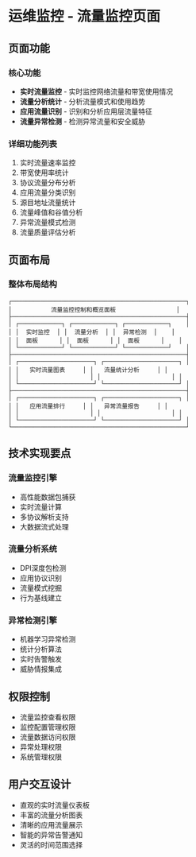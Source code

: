 # 运维监控 - 流量监控页面

## 页面功能

### 核心功能
- **实时流量监控** - 实时监控网络流量和带宽使用情况
- **流量分析统计** - 分析流量模式和使用趋势
- **应用流量识别** - 识别和分析应用层流量特征
- **流量异常检测** - 检测异常流量和安全威胁

### 详细功能列表
1. 实时流量速率监控
2. 带宽使用率统计
3. 协议流量分布分析
4. 应用流量分类识别
5. 源目地址流量统计
6. 流量峰值和谷值分析
7. 异常流量模式检测
8. 流量质量评估分析

## 页面布局

### 整体布局结构
```
┌─────────────────────────────────────────────────┐
│           流量监控控制和概览面板                 │
├─────────────────────────────────────────────────┤
│ ┌────────────┐ ┌────────────┐ ┌────────────┐    │
│ │  实时监控  │ │  流量分析  │ │  异常检测  │    │
│ │  面板      │ │  面板      │ │  面板      │    │
│ └────────────┘ └────────────┘ └────────────┘    │
├─────────────────────────────────────────────────┤
│ ┌─────────────────────┐ ┌─────────────────────┐ │
│ │   实时流量图表     │ │   流量统计分析     │ │
│ │                    │ │                    │ │
│ └─────────────────────┘ └─────────────────────┘ │
├─────────────────────────────────────────────────┤
│ ┌─────────────────────┐ ┌─────────────────────┐ │
│ │   应用流量排行     │ │   异常流量报告     │ │
│ │                    │ │                    │ │
│ └─────────────────────┘ └─────────────────────┘ │
└─────────────────────────────────────────────────┘
```

## 技术实现要点

### 流量监控引擎
- 高性能数据包捕获
- 实时流量计算
- 多协议解析支持
- 大数据流式处理

### 流量分析系统
- DPI深度包检测
- 应用协议识别
- 流量模式挖掘
- 行为基线建立

### 异常检测引擎
- 机器学习异常检测
- 统计分析算法
- 实时告警触发
- 威胁情报集成

## 权限控制
- 流量监控查看权限
- 监控配置管理权限
- 流量数据访问权限
- 异常处理权限
- 系统管理权限

## 用户交互设计
- 直观的实时流量仪表板
- 丰富的流量分析图表
- 清晰的应用流量展示
- 智能的异常告警通知
- 灵活的时间范围选择